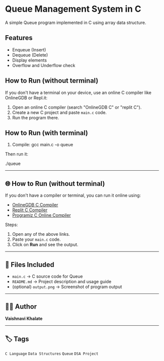 # Queue Management System in C

A simple Queue program implemented in C using array data structure.

## Features
- Enqueue (Insert)
- Dequeue (Delete)
- Display elements
- Overflow and Underflow check

## How to Run (without terminal)
If you don't have a terminal on your device, use an online C compiler like OnlineGDB or Repl.it:
1. Open an online C compiler (search "OnlineGDB C" or "replit C").
2. Create a new C project and paste `main.c` code.
3. Run the program there.

## How to Run (with terminal)
1. Compile:
gcc main.c -o queue

Then run it:


./queue


---

## 🌐 How to Run (without terminal)
If you don't have a compiler or terminal, you can run it online using:
- [OnlineGDB C Compiler](https://www.onlinegdb.com/)
- [Replit C Compiler](https://replit.com/)
- [Programiz C Online Compiler](https://www.programiz.com/c-programming/online-compiler/)

Steps:
1. Open any of the above links.
2. Paste your `main.c` code.
3. Click on **Run** and see the output.

---

## 📂 Files Included
- `main.c` → C source code for Queue
- `README.md` → Project description and usage guide
- (optional) `output.png` → Screenshot of program output

---

## 👩‍💻 Author
**Vaishnavi Khalate**

---

## 🏷️ Tags
`C Language` `Data Structures` `Queue` `DSA Project`
